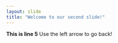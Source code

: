 ```yaml
---
layout: slide
title: "Welcome to our second slide!"
---
```

**This is line 5**
Use the left arrow to go back!

